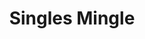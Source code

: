 ---
location: Winnipeg
day: May 31st
year: 2025
time: 8:00 am to 12:15 pm
timeNotes: Arrive at 7:45 am for check-in
title: Singles Mingle
gender: Men and Women
genderNotes:
level: "n/a"
age: 45-60
ageNotes:
numberOfTeams: "n/a"
format:
  - Play a number of mini games with all 16 members of the opposite sex
cost: $25 per person
soldout: false
---